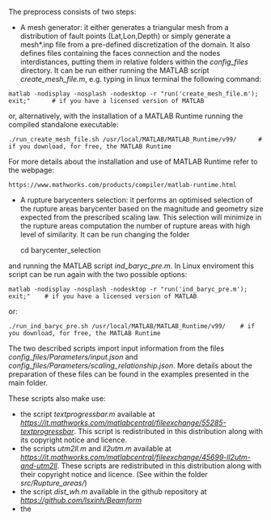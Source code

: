 The preprocess consists of two steps:

   - A mesh generator: it either generates a triangular mesh from a distribution of fault points (Lat,Lon,Depth) or simply generate a mesh*.inp file from a pre-defined discretization of the domain. It also defines files containing the faces connection and the nodes interdistances, putting them in relative folders within the *config_files* directory. It can be run either running the MATLAB script *create_mesh_file.m*, e.g. typing in linux terminal the following command:

    matlab -nodisplay -nosplash -nodesktop -r "run('create_mesh_file.m'); exit;"      # if you have a licensed version of MATLAB
    
or, alternatively, with the installation of a MATLAB Runtime running the compiled standalone executable:

    ./run_create_mesh_file.sh /usr/local/MATLAB/MATLAB_Runtime/v99/      # if you download, for free, the MATLAB Runtime
   
For more details about the installation and use of MATLAB Runtime refer to the webpage:     
    
    https://www.mathworks.com/products/compiler/matlab-runtime.html
    
    
 - A rupture barycenters selection: it performs an optimised selection of the rupture areas barycenter based on the magnitude and geometry size expected from the prescribed scaling law. This selection will minimize in the rupture areas computation the number of rupture areas with high level of similarity. It can be run changing the folder

    cd barycenter_selection
    
 and running the MATLAB script *ind_baryc_pre.m*. In Linux enviroment this script can be run again with the two possible options:
 
    matlab -nodisplay -nosplash -nodesktop -r "run('ind_baryc_pre.m'); exit;"    # if you have a licensed version of MATLAB

or:

    ./run_ind_baryc_pre.sh /usr/local/MATLAB/MATLAB_Runtime/v99/    # if you download, for free, the MATLAB Runtime
    

The two described scripts import input information from the files *config_files/Parameters/input.json* and *config_files/Parameters/scaling_relationship.json*. More details about the preparation of these files can be found in the examples presented in the main folder.

These scripts also make use:
 - the script *textprogressbar.m* available at *https://it.mathworks.com/matlabcentral/fileexchange/55285-textprogressbar*. This script is redistributed in this distribution along with its copyright notice and licence.
 - the scripts *utm2ll.m* and *ll2utm.m* available at *https://it.mathworks.com/matlabcentral/fileexchange/45699-ll2utm-and-utm2ll*. These scripts are redistributed in this distribution along with their copyright notice and licence. (See within the folder *src/Rupture_areas/*)
 - the script *dist_wh.m* available in the github repository at *https://github.com/lsxinh/Beamform*
 - the 
